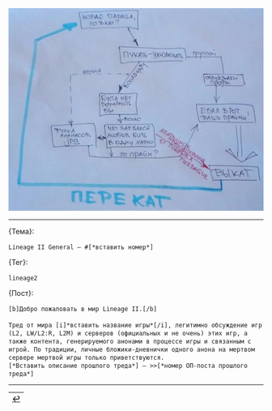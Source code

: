 ![](pics/perekat.jpg)

---

{Тема}:

```
Lineage II General — #[*вставить номер*]
```

{Тег}:

```
lineage2
```

{Пост}:

```
[b]Добро пожаловать в мир Lineage II.[/b]

Тред от мира [i]*вставить название игры*[/i], легитимно обсуждение игр (L2, LW/L2:R, L2M) и серверов (официальных и не очень) этих игр, а также контента, генерируемого анонами в процессе игры и связанным с игрой. По традиции, личные бложики-дневнички одного анона на мертвом сервере мертвой игры только приветствуются.
[*Вставить описание прошлого треда*] — >>[*номер ОП-поста прошлого треда*]
```

------

|[↩️](header.md)|
|:---:|
